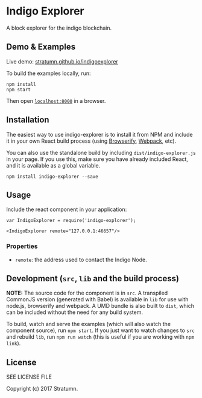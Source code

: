 # Indigo Explorer

A block explorer for the indigo blockchain.

## Demo & Examples

Live demo: [stratumn.github.io/indigoexplorer](http://Stratumn.github.io/indigoexplorer/)

To build the examples locally, run:

```
npm install
npm start
```

Then open [`localhost:8000`](http://localhost:8000) in a browser.


## Installation

The easiest way to use indigo-explorer is to install it from NPM and include it in your own React build process (using [Browserify](http://browserify.org), [Webpack](http://webpack.github.io/), etc).

You can also use the standalone build by including `dist/indigo-explorer.js` in your page. If you use this, make sure you have already included React, and it is available as a global variable.

```
npm install indigo-explorer --save
```


## Usage

Include the react component in your application:

```
var IndigoExplorer = require('indigo-explorer');

<IndigoExplorer remote="127.0.0.1:46657"/>
```

### Properties

* `remote`: the address used to contact the Indigo Node.

## Development (`src`, `lib` and the build process)

**NOTE:** The source code for the component is in `src`. A transpiled CommonJS version (generated with Babel) is available in `lib` for use with node.js, browserify and webpack. A UMD bundle is also built to `dist`, which can be included without the need for any build system.

To build, watch and serve the examples (which will also watch the component source), run `npm start`. If you just want to watch changes to `src` and rebuild `lib`, run `npm run watch` (this is useful if you are working with `npm link`).

## License

SEE LICENSE FILE

Copyright (c) 2017 Stratumn.
